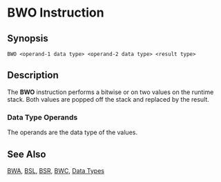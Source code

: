 # BWO Instruction

## Synopsis

```
BWO <operand-1 data type> <operand-2 data type> <result type>
```

## Description

The **BWO** instruction performs a bitwise or on two values
on the runtime stack. Both values are popped off the stack
and replaced by the result.

### Data Type Operands

The operands are the data type of the values.

## See Also

[BWA](/icode/mne/bwa), [BSL](/icode/mne/bsl), [BSR](/icode/mne/bsr),
[BWC](/icode/mne/bwc), [Data Types](/icode/types)
